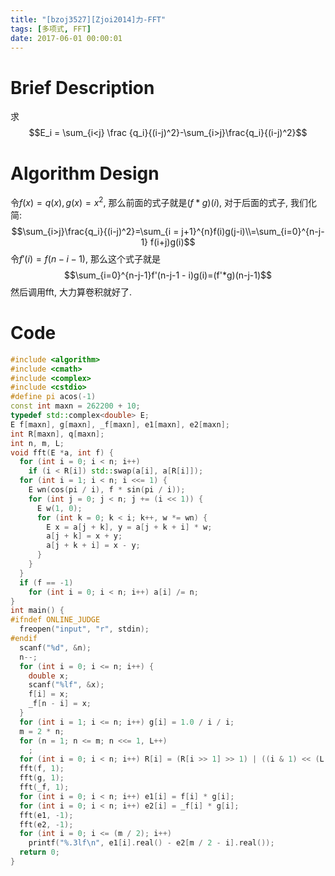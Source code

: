 ```yaml
---
title: "[bzoj3527][Zjoi2014]力-FFT"
tags: [多项式, FFT]
date: 2017-06-01 00:00:01
---
```


# Brief Description

求$$E_i = \sum_{i<j} \frac {q_i}{(i-j)^2}-\sum_{i>j}\frac{q_i}{(i-j)^2}$$
<!--more-->

# Algorithm Design

令$f(x) = q(x), g(x)=x^2$, 那么前面的式子就是$(f*g)(i)$, 对于后面的式子, 我们化简:
$$\sum_{i>j}\frac{q_i}{(i-j)^2}=\sum_{i = j+1}^{n}f(i)g(j-i)\\=\sum_{i=0}^{n-j-1} f(i+j)g(i)$$
令$f'(i) = f(n-i-1)$, 那么这个式子就是
$$\sum_{i=0}^{n-j-1}f'(n-j-1 - i)g(i)=(f'*g)(n-j-1)$$
然后调用fft, 大力算卷积就好了.

# Code

```c++
#include <algorithm>
#include <cmath>
#include <complex>
#include <cstdio>
#define pi acos(-1)
const int maxn = 262200 + 10;
typedef std::complex<double> E;
E f[maxn], g[maxn], _f[maxn], e1[maxn], e2[maxn];
int R[maxn], q[maxn];
int n, m, L;
void fft(E *a, int f) {
  for (int i = 0; i < n; i++)
    if (i < R[i]) std::swap(a[i], a[R[i]]);
  for (int i = 1; i < n; i <<= 1) {
    E wn(cos(pi / i), f * sin(pi / i));
    for (int j = 0; j < n; j += (i << 1)) {
      E w(1, 0);
      for (int k = 0; k < i; k++, w *= wn) {
        E x = a[j + k], y = a[j + k + i] * w;
        a[j + k] = x + y;
        a[j + k + i] = x - y;
      }
    }
  }
  if (f == -1)
    for (int i = 0; i < n; i++) a[i] /= n;
}
int main() {
#ifndef ONLINE_JUDGE
  freopen("input", "r", stdin);
#endif
  scanf("%d", &n);
  n--;
  for (int i = 0; i <= n; i++) {
    double x;
    scanf("%lf", &x);
    f[i] = x;
    _f[n - i] = x;
  }
  for (int i = 1; i <= n; i++) g[i] = 1.0 / i / i;
  m = 2 * n;
  for (n = 1; n <= m; n <<= 1, L++)
    ;
  for (int i = 0; i < n; i++) R[i] = (R[i >> 1] >> 1) | ((i & 1) << (L - 1));
  fft(f, 1);
  fft(g, 1);
  fft(_f, 1);
  for (int i = 0; i < n; i++) e1[i] = f[i] * g[i];
  for (int i = 0; i < n; i++) e2[i] = _f[i] * g[i];
  fft(e1, -1);
  fft(e2, -1);
  for (int i = 0; i <= (m / 2); i++)
    printf("%.3lf\n", e1[i].real() - e2[m / 2 - i].real());
  return 0;
}
```

